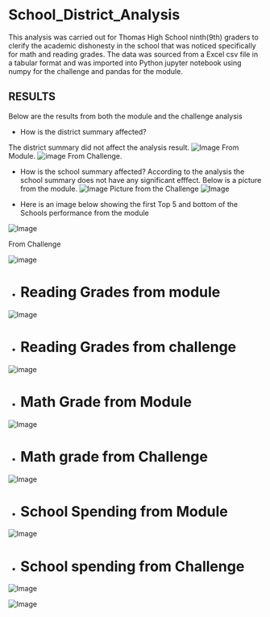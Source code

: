 # School_District_Analysis
This analysis was carried out for Thomas High School ninth(9th) graders to clerify the academic dishonesty in the school that was noticed specifically for math and reading grades. The data was sourced from a Excel csv file in a tabular format and was imported into Python jupyter notebook using numpy for the challenge and pandas for the module.

## RESULTS
Below are the results from both the module and the challenge analysis 
* How is the district summary affected? 

The district summary did not affect the analysis result.
![Image](https://github.com/Thaofeeqat/School_District_Analysis/blob/main/District%20Summary(M).png) From Module. 
![image](https://github.com/Thaofeeqat/School_District_Analysis/blob/main/District%20Summary(C).png) From Challenge.

* How is  the school summary affected?
According to the analysis the school summary does not have any significant efffect.
Below is a picture from the module.
![Image](https://github.com/Thaofeeqat/School_District_Analysis/blob/main/School%20Summary%20(M).png)
Picture from the Challenge
![Image](https://github.com/Thaofeeqat/School_District_Analysis/blob/main/School%20summary%20(c).png)

* Here is an image below showing the first Top 5 and bottom of the Schools performance from the module

![Image](https://github.com/Thaofeeqat/School_District_Analysis/blob/main/Top%20and%20bottom%205%20(M).png)

From Challenge 

![image](https://github.com/Thaofeeqat/School_District_Analysis/blob/main/Top%20and%20bottom%205%20(C).png)


* # Reading Grades from module

![Image](https://github.com/Thaofeeqat/School_District_Analysis/blob/main/Reading%20grade(M).png)

* # Reading Grades from challenge 

![image](https://github.com/Thaofeeqat/School_District_Analysis/blob/main/Reading%20grade(C).png)

* # Math Grade from Module

![Image](https://github.com/Thaofeeqat/School_District_Analysis/blob/main/math%20grade(M).png)
* # Math grade from Challenge 

![Image](https://github.com/Thaofeeqat/School_District_Analysis/blob/main/math%20grade(c).png)

* # School Spending from Module

![Image](https://github.com/Thaofeeqat/School_District_Analysis/blob/main/school_spending(M).png)

* # School spending from Challenge  
![Image](https://github.com/Thaofeeqat/School_District_Analysis/blob/main/school_spending(M).png)

![Image](https://github.com/Thaofeeqat/School_District_Analysis/blob/main/school_spending(C).png)

